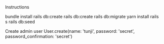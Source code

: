 Instructions

bundle install
rails db:create
rails db:create
rails db:migrate
yarn install
rails s
rails db:seed

Create admin user
User.create(name: 'tunji', password: 'secret', password_confirmation: 'secret')